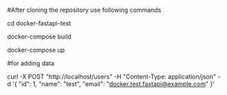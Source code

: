 


#After cloning the repository use following commands  

cd docker-fastapi-test

docker-compose build 

docker-compose up


#for adding data

curl -X POST "http://localhost/users" -H "Content-Type: application/json" -d '{
  "id": 1,
  "name": "test",
  "email": "docker.test.fastapi@example.com"
}'

